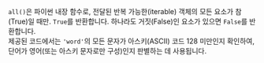 `all()`은 파이썬 내장 함수로, 전달된 반복 가능한(iterable) 객체의 모든 요소가 참(True)일 때만. 
 `True`를 반환합니다. 하나라도 거짓(False)인 요소가 있으면 `False`를 반환합니다.  
제공된 코드에서는 `'word'`의 모든 문자가 아스키(ASCII) 코드 128 미만인지 확인하여,  
단어가 영어(또는 아스키 문자로만 구성)인지 판별하는 데 사용됩니다.